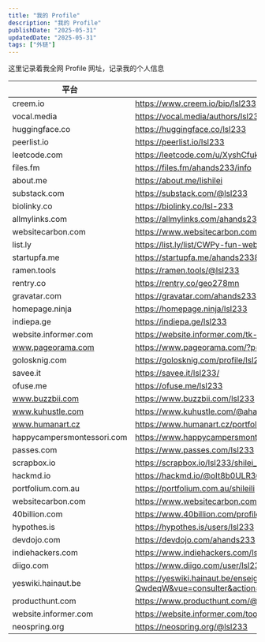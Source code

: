 ```yaml
---
title: "我的 Profile"
description: "我的 Profile"
publishDate: "2025-05-31"
updatedDate: "2025-05-31"
tags: ["外链"]
---
```


这里记录着我全网 Profile 网址，记录我的个人信息

| 平台                       | 地址                                                                                                              |
| -------------------------- | ----------------------------------------------------------------------------------------------------------------- |
| creem.io                   | https://www.creem.io/bip/lsl233                                                                                   |
| vocal.media                | https://vocal.media/authors/lsl233                                                                                |
| huggingface.co             | https://huggingface.co/lsl233                                                                                     |
| peerlist.io                | https://peerlist.io/lsl233                                                                                        |
| leetcode.com               | https://leetcode.com/u/XyshCfukKB                                                                                 |
| files.fm                   | https://files.fm/ahands233/info                                                                                   |
| about.me                   | https://about.me/lishilei                                                                                         |
| substack.com               | https://substack.com/@lsl233                                                                                      |
| biolinky.co                | https://biolinky.co/lsl-233                                                                                       |
| allmylinks.com             | https://allmylinks.com/ahands233                                                                                  |
| websitecarbon.com          | https://www.websitecarbon.com/website/tk-emojis-com/                                                              |
| list.ly                    | https://list.ly/list/CWPy-fun-website                                                                             |
| startupfa.me               | https://startupfa.me/ahands233837                                                                                 |
| ramen.tools                | https://ramen.tools/@lsl233                                                                                       |
| rentry.co                  | https://rentry.co/geo278mn                                                                                        |
| gravatar.com               | https://gravatar.com/ahands233                                                                                    |
| homepage.ninja             | https://homepage.ninja/lsl233                                                                                     |
| indiepa.ge                 | https://indiepa.ge/lsl233                                                                                         |
| website.informer.com       | https://website.informer.com/tk-emojis.com                                                                        |
| www.pageorama.com          | https://www.pageorama.com/?p=tkemojis                                                                             |
| golosknig.com              | https://golosknig.com/profile/lsl233/                                                                             |
| savee.it                   | https://savee.it/lsl233/                                                                                          |
| ofuse.me                   | https://ofuse.me/lsl233                                                                                           |
| www.buzzbii.com            | https://www.buzzbii.com/lsl233                                                                                    |
| www.kuhustle.com           | https://www.kuhustle.com/@ahands233                                                                               |
| www.humanart.cz            | https://www.humanart.cz/portfolio/lsl233/                                                                         |
| happycampersmontessori.com | https://www.happycampersmontessori.com/profile/ahands23334893/profile                                             |
| passes.com                 | https://www.passes.com/lsl233                                                                                     |
| scrapbox.io                | https://scrapbox.io/lsl233/shilei_li                                                                              |
| hackmd.io                  | https://hackmd.io/@oIt8b0ULR3648lg6HT5eSg/HJsQmjqrle                                                              |
| portfolium.com.au          | https://portfolium.com.au/shileili                                                                                |
| websitecarbon.com          | https://www.websitecarbon.com/website/blurimg-net/                                                                |
| 40billion.com              | https://www.40billion.com/profile/379959755                                                                       |
| hypothes.is                | https://hypothes.is/users/lsl233                                                                                  |
| devdojo.com                | https://devdojo.com/ahands233                                                                                     |
| indiehackers.com           | https://www.indiehackers.com/lsl233                                                                               |
| diigo.com                  | https://www.diigo.com/user/lsl233                                                                                 |
| yeswiki.hainaut.be         | https://yeswiki.hainaut.be/enseignement1/?QwdeqW&vue=consulter&action=voir_fiche&id_fiche=QwdeqW&message=modif_ok |
| producthunt.com            | https://www.producthunt.com/@lsl233                                                                               |
| website.informer.com       | https://website.informer.com/toolify100.com                                                                       |
| neospring.org              | https://neospring.org/@lsl233                                                                                     |